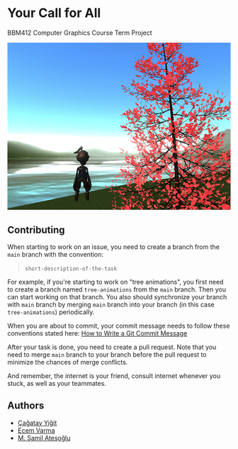 # Your Call for All
BBM412 Computer Graphics Course Term Project

![alt text](game.png "Your Call for All")

## Contributing

When starting to work on an issue, you need to create a branch from the `main` branch with the convention:

> `short-description-of-the-task`<br>

For example, if you're starting to work on "tree animations", you first need to create a branch named `tree-animations` from the `main` branch. Then you can start working on that branch. You also should synchronize your branch with `main` branch by merging `main` branch into your branch (in this case `tree-animations`) periodically.

When you are about to commit, your commit message needs to follow these conventions stated here: [How to Write a Git Commit Message](https://chris.beams.io/posts/git-commit/)   

After your task is done, you need to create a pull request. Note that you need to merge `main` branch to your branch before the pull request to minimize the chances of merge conflicts. 

And remember, the internet is your friend, consult internet whenever you stuck, as well as your teammates.

## Authors
 
-  [Çağatay Yiğit](https://github.com/cagatayyigit)
-  [Ecem Varma](https://github.com/EcemVarma)
-  [M. Şamil Ateşoğlu](https://github.com/shamilatesoglu)

